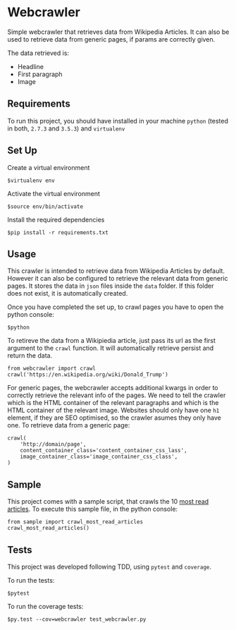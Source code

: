 # Webcrawler
Simple webcrawler that retrieves data from Wikipedia Articles. It can also be used to retrieve data from generic pages, if params are correctly given.

The data retrieved is:
- Headline
- First paragraph
- Image


## Requirements
To run this project, you should have installed in your machine `python` (tested in both, `2.7.3` and `3.5.3`) and `virtualenv`
## Set Up
Create a virtual environment
```
$virtualenv env
```
Activate the virtual environment
```
$source env/bin/activate
```
Install the required dependencies
```
$pip install -r requirements.txt
```

## Usage
This crawler is intended to retrieve data from Wikipedia Articles by default. However it can also be configured to retrieve the relevant data from generic pages. It stores the data in `json` files inside the `data` folder. If this folder does not exist, it is automatically created.

Once you have completed the set up, to crawl pages you have to open the python console:
```
$python
```
To retireve the data from a Wikipiedia article, just pass its url as the first argument to the `crawl` function. It will automatically retrieve persist and return the data.
```
from webcrawler import crawl
crawl('https://en.wikipedia.org/wiki/Donald_Trump')
```
For generic pages, the webcrawler accepts additional kwargs in order to correctly retrieve the relevant info of the pages. We need to tell the crawler which is the HTML container of the relevant paragraphs and which is the HTML container of the relevant image. Websites should only have one `h1` element, if they are SEO optimised, so the crawler asumes they only have one.
To retrieve data from a generic page:
```
crawl(
    'http://domain/page',
    content_container_class='content_container_css_lass',
    image_container_class='image_container_css_class',
)
```
## Sample
This project comes with a sample script, that crawls the 10 [most read articles](https://en.wikipedia.org/wiki/Wikipedia:Top_25_Report). To execute this sample file, in the python console:
```
from sample import crawl_most_read_articles
crawl_most_read_articles()
```

## Tests
This project was developed following TDD, using `pytest` and `coverage`.

To run the tests:
```
$pytest
```
To run the coverage tests:
```
$py.test --cov=webcrawler test_webcrawler.py
```